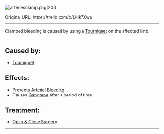 ![arteriesclamp.png\|200](/Extremities/Clamped%20Bleeding%20-%20Attachments/680465210c7424bd31bbff8d.png)

Original URL: https://trello.com/c/LkIk7Xwu

---

Clamped bleeding is caused by using a [Tourniquet](../Items/Tourniquet.md) on the affected limb.

---

## Caused by:

- [Tourniquet](../Items/Tourniquet.md)

## Effects:

- Prevents [Arterial Bleeding](Arterial%20Bleeding.md)
- Causes [Gangrene](Gangrene.md) after a period of time

## Treatment:

- [Open & Close Surgery](../Procedures/Open%20&%20Close%20Surgery.md)

---

